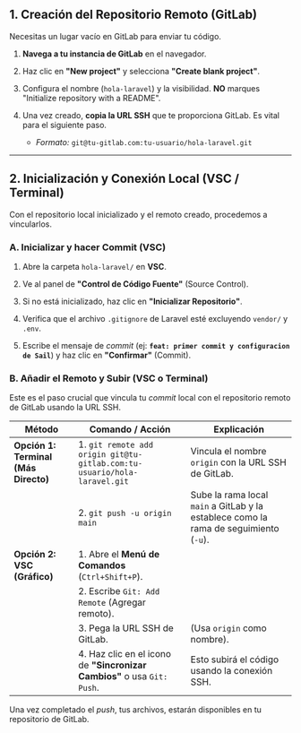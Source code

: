 ## 1. Creación del Repositorio Remoto (GitLab)

Necesitas un lugar vacío en GitLab para enviar tu código.

1. **Navega a tu instancia de GitLab** en el navegador.
    
2. Haz clic en **"New project"** y selecciona **"Create blank project"**.
    
3. Configura el nombre (`hola-laravel`) y la visibilidad. **NO** marques "Initialize repository with a README".
    
4. Una vez creado, **copia la URL SSH** que te proporciona GitLab. Es vital para el siguiente paso.
    
    - _Formato:_ `git@tu-gitlab.com:tu-usuario/hola-laravel.git`
        

---

## 2. Inicialización y Conexión Local (VSC / Terminal)

Con el repositorio local inicializado y el remoto creado, procedemos a vincularlos.

### A. Inicializar y hacer Commit (VSC)

1. Abre la carpeta `hola-laravel/` en **VSC**.
    
2. Ve al panel de **"Control de Código Fuente"** (Source Control).
    
3. Si no está inicializado, haz clic en **"Inicializar Repositorio"**.
    
4. Verifica que el archivo `.gitignore` de Laravel esté excluyendo `vendor/` y `.env`.
    
5. Escribe el mensaje de _commit_ (ej: **`feat: primer commit y configuracion de Sail`**) y haz clic en **"Confirmar"** (Commit).
    

### B. Añadir el Remoto y Subir (VSC o Terminal)

Este es el paso crucial que vincula tu _commit_ local con el repositorio remoto de GitLab usando la URL SSH.

|Método|Comando / Acción|Explicación|
|---|---|---|
|**Opción 1: Terminal (Más Directo)**|1. `git remote add origin git@tu-gitlab.com:tu-usuario/hola-laravel.git`|Vincula el nombre `origin` con la URL SSH de GitLab.|
||2. `git push -u origin main`|Sube la rama local `main` a GitLab y la establece como la rama de seguimiento (`-u`).|
|**Opción 2: VSC (Gráfico)**|1. Abre el **Menú de Comandos** (`Ctrl+Shift+P`).||
||2. Escribe `Git: Add Remote` (Agregar remoto).||
||3. Pega la URL SSH de GitLab.|(Usa `origin` como nombre).|
||4. Haz clic en el icono de **"Sincronizar Cambios"** o usa `Git: Push`.|Esto subirá el código usando la conexión SSH.|

Una vez completado el _push_, tus archivos, estarán disponibles en tu repositorio de GitLab.